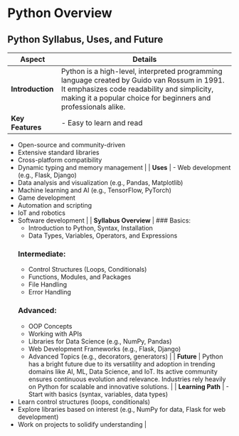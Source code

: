 # Python Overview

## Python Syllabus, Uses, and Future

| **Aspect**                     | **Details**                                                                                                                                                                                                                                                                              |
|--------------------------------|------------------------------------------------------------------------------------------------------------------------------------------------------------------------------------------------------------------------------------------------------------------------------------------|
| **Introduction**              | Python is a high-level, interpreted programming language created by Guido van Rossum in 1991. It emphasizes code readability and simplicity, making it a popular choice for beginners and professionals alike.                                                                        |
| **Key Features**               | - Easy to learn and read  
- Open-source and community-driven  
- Extensive standard libraries  
- Cross-platform compatibility  
- Dynamic typing and memory management                                                                                                                             |
| **Uses**                       | - Web development (e.g., Flask, Django)  
- Data analysis and visualization (e.g., Pandas, Matplotlib)  
- Machine learning and AI (e.g., TensorFlow, PyTorch)  
- Game development  
- Automation and scripting  
- IoT and robotics  
- Software development                                                                                                          |
| **Syllabus Overview**          | ### Basics:
  - Introduction to Python, Syntax, Installation  
  - Data Types, Variables, Operators, and Expressions  
  ### Intermediate:
  - Control Structures (Loops, Conditionals)  
  - Functions, Modules, and Packages  
  - File Handling  
  - Error Handling  
  ### Advanced:
  - OOP Concepts  
  - Working with APIs  
  - Libraries for Data Science (e.g., NumPy, Pandas)  
  - Web Development Frameworks (e.g., Flask, Django)  
  - Advanced Topics (e.g., decorators, generators)                                                                                                  |
| **Future**                     | Python has a bright future due to its versatility and adoption in trending domains like AI, ML, Data Science, and IoT. Its active community ensures continuous evolution and relevance. Industries rely heavily on Python for scalable and innovative solutions.                                                    |
| **Learning Path**              | - Start with basics (syntax, variables, data types)  
- Learn control structures (loops, conditionals)  
- Explore libraries based on interest (e.g., NumPy for data, Flask for web development)  
- Work on projects to solidify understanding                                                                                       |

